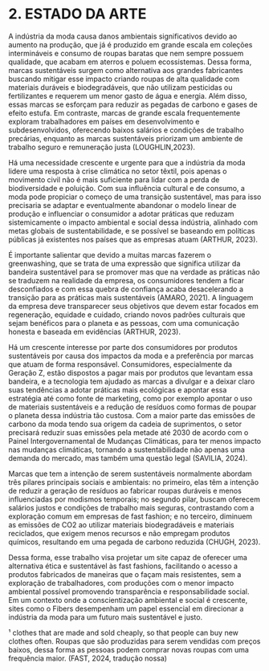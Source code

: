 # 2. ESTADO DA ARTE

A indústria da moda causa danos ambientais significativos devido ao aumento na produção, que já é produzido em grande escala em coleções intermináveis e consumo de roupas baratas que nem sempre possuem qualidade, que acabam em aterros e poluem ecossistemas. Dessa forma, marcas sustentáveis surgem como alternativa aos grandes fabricantes buscando mitigar esse impacto criando roupas de alta qualidade com materiais duráveis e biodegradáveis, que não utilizam pesticidas ou fertilizantes e requerem um menor gasto de água e energia. Além disso, essas marcas se esforçam para reduzir as pegadas de carbono e gases de efeito estufa. Em contraste, marcas de grande escala frequentemente exploram trabalhadores em países em desenvolvimento e subdesenvolvidos, oferecendo baixos salários e condições de trabalho precárias, enquanto as marcas sustentáveis priorizam um ambiente de trabalho seguro e remuneração justa (LOUGHLIN,2023).

Há uma necessidade crescente e urgente para que a indústria da moda lidere uma resposta à crise climática no setor têxtil, pois apenas o movimento civil não é mais suficiente para lidar com a perda de biodiversidade e poluição. Com sua influência cultural e de consumo, a moda pode propiciar o começo de uma transição sustentável, mas para isso precisaria se adaptar e eventualmente abandonar o modelo linear de produção e influenciar o consumidor a adotar práticas que reduzam sistemicamente o impacto ambiental e social dessa indústria, alinhado com metas globais de sustentabilidade, e se possível se baseando em políticas públicas já existentes nos países que as empresas atuam (ARTHUR, 2023).

É importante salientar que devido a muitas marcas fazerem o greenwashing, que se trata de uma expressão que significa utilizar da bandeira sustentável para se promover mas que na verdade as práticas não se traduzem na realidade da empresa, os consumidores tendem a ficar desconfiados e com essa quebra de confiança acaba desacelerando a transição para as práticas mais sustentáveis (AMARO, 2021). A linguagem da empresa deve transparecer seus objetivos que devem estar focados em regeneração, equidade e cuidado, criando novos padrões culturais que sejam benéficos para o planeta e as pessoas, com uma comunicação honesta e baseada em evidências (ARTHUR, 2023).
 
Há um crescente interesse por parte dos consumidores por produtos sustentáveis por causa dos impactos da moda e a preferência por marcas que atuam de forma responsável. Consumidores, especialmente da Geração Z, estão dispostos a pagar mais por produtos que levantam essa bandeira, e a tecnologia tem ajudado as marcas a divulgar e a deixar claro suas tendências a adotar práticas mais ecológicas e apontar essa estratégia até como fonte de marketing, como por exemplo apontar o uso de materiais sustentáveis e a redução de resíduos como formas de poupar o planeta dessa indústria tão custosa. Com a maior parte das emissões de carbono da moda tendo sua origem da cadeia de suprimentos, o setor precisará reduzir suas emissões pela metade até 2030 de acordo com o Painel Intergovernamental de Mudanças Climáticas, para ter menos impacto nas mudanças climáticas, tornando a sustentabilidade não apenas uma demanda do mercado, mas também uma questão legal (SAVILIA, 2024).
 
Marcas que tem a intenção de serem sustentáveis normalmente abordam  três pilares principais sociais e ambientais: no primeiro, elas têm a intenção de reduzir a geração de resíduos ao fabricar roupas duráveis e menos influenciadas por modismos temporais; no segundo pilar, buscam oferecem salários justos e condições de trabalho mais seguras, contrastando com a exploração comum em empresas de fast fashion; e no terceiro, diminuem as emissões de CO2 ao utilizar materiais biodegradáveis e materiais reciclados, que exigem menos recursos e não empregam produtos químicos, resultando em uma pegada de carbono reduzida (CHUGH, 2023).
 
Dessa forma, esse trabalho visa projetar um site capaz de oferecer uma alternativa ética e sustentável às fast fashions, facilitando o acesso a produtos fabricados de maneiras que o façam mais resistentes, sem a exploração de trabalhadores, com produções com o menor impacto ambiental possível promovendo transparência e responsabilidade social. Em um contexto onde a conscientização ambiental e social é crescente, sites como o Fibers desempenham um papel essencial em direcionar a indústria da moda para um futuro mais sustentável e justo.

¹ clothes that are made and sold cheaply, so that people can buy new clothes often. Roupas que são produzidas para serem vendidas com preços baixos, dessa forma as pessoas podem comprar novas roupas com uma frequência maior. (FAST, 2024, tradução nossa)
